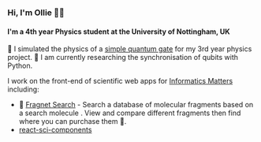 ### Hi, I'm Ollie 👋🏼
#### I'm a 4th year Physics student at the University of Nottingham, UK

🥼 I simulated the physics of a [simple quantum gate](https://github.com/OliverDudgeon/QuantumGates) for my 3rd year physics project.
🥼 I am currently researching the synchronisation of qubits with Python. 

I work on the front-end of scientific web apps for [Informatics Matters](https://github.com/InformaticsMatters/) including:

- 🧪 [Fragnet Search](fragnet.informaticsmatters.com/) - Search a database of molecular fragments based on a search molecule . View and compare different fragments then find where you can purchase them 🛒.
- [react-sci-components](https://github.com/InformaticsMatters/react-sci-components/)
